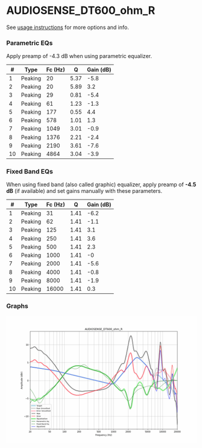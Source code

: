 # AUDIOSENSE_DT600_ohm_R
See [usage instructions](https://github.com/jaakkopasanen/AutoEq#usage) for more options and info.

### Parametric EQs
Apply preamp of -4.3 dB when using parametric equalizer.

|   # | Type    |   Fc (Hz) |    Q |   Gain (dB) |
|-----|---------|-----------|------|-------------|
|   1 | Peaking |        20 | 5.37 |        -5.8 |
|   2 | Peaking |        20 | 5.89 |         3.2 |
|   3 | Peaking |        29 | 0.81 |        -5.4 |
|   4 | Peaking |        61 | 1.23 |        -1.3 |
|   5 | Peaking |       177 | 0.55 |         4.4 |
|   6 | Peaking |       578 | 1.01 |         1.3 |
|   7 | Peaking |      1049 | 3.01 |        -0.9 |
|   8 | Peaking |      1376 | 2.21 |        -2.4 |
|   9 | Peaking |      2190 | 3.61 |        -7.6 |
|  10 | Peaking |      4864 | 3.04 |        -3.9 |

### Fixed Band EQs
When using fixed band (also called graphic) equalizer, apply preamp of **-4.5 dB** (if available) and set gains manually with these parameters.

|   # | Type    |   Fc (Hz) |    Q |   Gain (dB) |
|-----|---------|-----------|------|-------------|
|   1 | Peaking |        31 | 1.41 |        -6.2 |
|   2 | Peaking |        62 | 1.41 |        -1.1 |
|   3 | Peaking |       125 | 1.41 |         3.1 |
|   4 | Peaking |       250 | 1.41 |         3.6 |
|   5 | Peaking |       500 | 1.41 |         2.3 |
|   6 | Peaking |      1000 | 1.41 |        -0   |
|   7 | Peaking |      2000 | 1.41 |        -5.6 |
|   8 | Peaking |      4000 | 1.41 |        -0.8 |
|   9 | Peaking |      8000 | 1.41 |        -1.9 |
|  10 | Peaking |     16000 | 1.41 |         0.3 |

### Graphs
![](./AUDIOSENSE_DT600_ohm_R.png)

